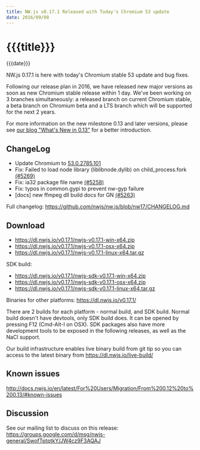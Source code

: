 ```yaml
---
title: NW.js v0.17.1 Released with Today's Chromium 53 update
date: 2016/09/08
---
```

# {{{title}}}
{{{date}}}

NW.js 0.17.1 is here with today's Chromium stable 53 update and bug fixes.

Following our release plan in 2016, we have released new major versions as soon as new Chromium stable release within 1 day. We've been working on 3 branches simultaneously: a released branch on current Chromium stable, a beta branch on Chromium beta and a LTS branch which will be supported for the next 2 years.

For more information on the new milestone 0.13 and later versions, please see [our blog "What's New in 0.13"](/blog/whats-new-in-0.13) for a better introduction.

## ChangeLog

- Update Chromium to [53.0.2785.101](https://googlechromereleases.blogspot.com/2016/09/stable-channel-update-for-desktop.html)
- Fix: Failed to load node library (liblibnode.dylib) on child_process.fork [(#5269)](https://github.com/nwjs/nw.js/issues/5269)
- Fix: ia32 package file name [(#5258)](https://github.com/nwjs/nw.js/issues/5258)
- Fix: typos in common.gypi to prevent nw-gyp failure
- [docs] new ffmpeg dll build docs for GN [(#5263)](https://github.com/nwjs/nw.js/issues/5263)

Full changelog: https://github.com/nwjs/nw.js/blob/nw17/CHANGELOG.md

## Download 

* https://dl.nwjs.io/v0.17.1/nwjs-v0.17.1-win-x64.zip 
* https://dl.nwjs.io/v0.17.1/nwjs-v0.17.1-osx-x64.zip 
* https://dl.nwjs.io/v0.17.1/nwjs-v0.17.1-linux-x64.tar.gz 

SDK build: 
* https://dl.nwjs.io/v0.17.1/nwjs-sdk-v0.17.1-win-x64.zip 
* https://dl.nwjs.io/v0.17.1/nwjs-sdk-v0.17.1-osx-x64.zip 
* https://dl.nwjs.io/v0.17.1/nwjs-sdk-v0.17.1-linux-x64.tar.gz 

Binaries for other platforms: https://dl.nwjs.io/v0.17.1/ 

There are 2 builds for each platform - normal build, and SDK build. Normal build doesn't have devtools, only SDK build does. lt can be opened by pressing F12 (Cmd-Alt-I on OSX). SDK packages also have more development tools to be exposed in the following releases, as well as the NaCl support.

Our build infrastructure enables live binary build from git tip so you can access to the latest binary from https://dl.nwjs.io/live-build/ 

## Known issues 
 
http://docs.nwjs.io/en/latest/For%20Users/Migration/From%200.12%20to%200.13/#known-issues

## Discussion

See our mailing list to discuss on this release: https://groups.google.com/d/msg/nwjs-general/SwofTptptkY/JW4cz9F3AQAJ

